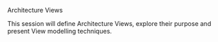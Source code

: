 Architecture Views

This session will define Architecture Views, explore their purpose and present View modelling techniques.